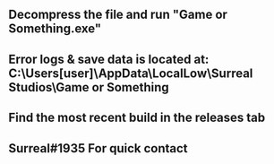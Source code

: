  Decompress the file and run "Game or Something.exe"               
-------------------------------------------------------------------
 Error logs & save data is located at:                             
 C:\Users\[user]\AppData\LocalLow\Surreal Studios\Game or Something
-------------------------------------------------------------------
Find the most recent build in the releases tab
-------------------------------------------------------------------
 Surreal#1935 For quick contact                                    
-------------------------------------------------------------------
